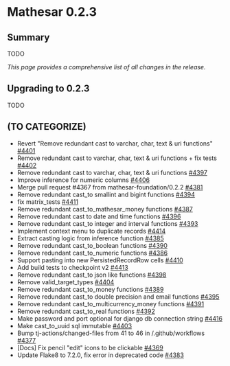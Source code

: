 # Mathesar 0.2.3

## Summary

TODO

_This page provides a comprehensive list of all changes in the release._

## Upgrading to 0.2.3

TODO

<!-- ## Security fixes -->


<!-- ## Breaking changes -->
<!-- (This section lists any breaking changes to publicly exposed and documented machine interfaces to Mathesar such as the API or DB functions) -->


<!-- ## Improvements -->
<!-- (Each feature within this section should have its own level-three heading) -->


<!-- ## Groundwork -->
<!-- (Use this section to list any incremental work done on still-incomplete changes) -->


<!-- ## Bug fixes -->


<!-- ## Documentation -->


<!-- ## Maintenance -->



## (TO CATEGORIZE)

- Revert "Remove redundant cast to varchar, char, text & uri functions" [#4401](https://github.com/mathesar-foundation/mathesar/pull/4401 "Revert Remove redundant cast to varchar, char, text & uri functions")
- Remove redundant cast to varchar, char, text & uri functions + fix tests [#4402](https://github.com/mathesar-foundation/mathesar/pull/4402 "Remove redundant cast to varchar, char, text & uri functions + fix tests")
- Remove redundant cast to varchar, char, text & uri functions [#4397](https://github.com/mathesar-foundation/mathesar/pull/4397 "Remove redundant cast to varchar, char, text & uri functions")
- Improve inference for numeric columns [#4406](https://github.com/mathesar-foundation/mathesar/pull/4406 "Improve inference for numeric columns")
- Merge pull request #4367 from mathesar-foundation/0.2.2 [#4381](https://github.com/mathesar-foundation/mathesar/pull/4381 "Merge pull request #4367 from mathesar-foundation/0.2.2")
- Remove redundant cast_to smallint and bigint functions [#4394](https://github.com/mathesar-foundation/mathesar/pull/4394 "Remove redundant cast_to smallint and bigint functions")
- fix matrix_tests [#4411](https://github.com/mathesar-foundation/mathesar/pull/4411 "fix matrix_tests")
- Remove redundant cast_to_mathesar_money functions [#4387](https://github.com/mathesar-foundation/mathesar/pull/4387 "Remove redundant cast_to_mathesar_money functions")
- Remove redundant cast to date and time functions [#4396](https://github.com/mathesar-foundation/mathesar/pull/4396 "Remove redundant cast to date and time functions")
- Remove redundant cast_to integer and interval functions [#4393](https://github.com/mathesar-foundation/mathesar/pull/4393 "Remove redundant cast_to integer and interval functions")
- Implement context menu to duplicate records [#4414](https://github.com/mathesar-foundation/mathesar/pull/4414 "Implement context menu to duplicate records")
- Extract casting logic from inference function [#4385](https://github.com/mathesar-foundation/mathesar/pull/4385 "Extract casting logic from inference function")
- Remove redundant cast_to_boolean functions [#4390](https://github.com/mathesar-foundation/mathesar/pull/4390 "Remove redundant cast_to_boolean functions")
- Remove redundant cast_to_numeric functions  [#4386](https://github.com/mathesar-foundation/mathesar/pull/4386 "Remove redundant cast_to_numeric functions ")
- Support pasting into new PersistedRecordRow cells [#4410](https://github.com/mathesar-foundation/mathesar/pull/4410 "Support pasting into new PersistedRecordRow cells")
- Add build tests to checkpoint v2 [#4413](https://github.com/mathesar-foundation/mathesar/pull/4413 "Add build tests to checkpoint v2")
- Remove redundant cast_to json like functions [#4398](https://github.com/mathesar-foundation/mathesar/pull/4398 "Remove redundant cast_to json like functions")
- Remove valid_target_types [#4404](https://github.com/mathesar-foundation/mathesar/pull/4404 "Remove valid_target_types")
- Remove redundant cast_to_money functions [#4389](https://github.com/mathesar-foundation/mathesar/pull/4389 "Remove redundant cast_to_money functions")
- Remove redundant cast_to double precision and email functions [#4395](https://github.com/mathesar-foundation/mathesar/pull/4395 "Remove redundant cast_to double precision and email functions")
- Remove redundant cast_to_multicurrency_money functions [#4391](https://github.com/mathesar-foundation/mathesar/pull/4391 "Remove redundant cast_to_multicurrency_money functions")
- Remove redundant cast_to_real functions [#4392](https://github.com/mathesar-foundation/mathesar/pull/4392 "Remove redundant cast_to_real functions")
- Make password and port optional for django db connection string [#4416](https://github.com/mathesar-foundation/mathesar/pull/4416 "Make password and port optional for django db connection string")
- Make cast_to_uuid sql immutable [#4403](https://github.com/mathesar-foundation/mathesar/pull/4403 "Make cast_to_uuid sql immutable")
- Bump tj-actions/changed-files from 41 to 46 in /.github/workflows [#4377](https://github.com/mathesar-foundation/mathesar/pull/4377 "Bump tj-actions/changed-files from 41 to 46 in /.github/workflows")
- [Docs] Fix pencil "edit" icons to be clickable [#4369](https://github.com/mathesar-foundation/mathesar/pull/4369 "[Docs] Fix pencil edit icons to be clickable")
- Update Flake8 to 7.2.0, fix error in deprecated code [#4383](https://github.com/mathesar-foundation/mathesar/pull/4383 "Update Flake8 to 7.2.0, fix error in deprecated code")


